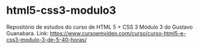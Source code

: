 # html5-css3-modulo3
Repositório de estudos do curso de HTML 5 + CSS 3 Módulo 3 do Gustavo Guanabara.  Link: https://www.cursoemvideo.com/curso/curso-html5-e-css3-modulo-3-de-5-40-horas/
